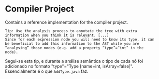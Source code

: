 # Compiler Project

Contains a reference implementation for the compiler project.

```
Tip: Use the analysis process to annotate the tree with extra information when you think it is relevant. [...] 
Since for each expression node you will need to know its type, it can be beneficial to add this information to the AST while you are
“analysing” those nodes (e.g. add a property “type”=“int” in the node).
```

Segui-se esta tip, e durante a análise semântica o tipo de cada nó foi adicionado no formato "type"="Type [name=int, isArray=false]". 
Essencialmente é o que `AddType.java` faz.